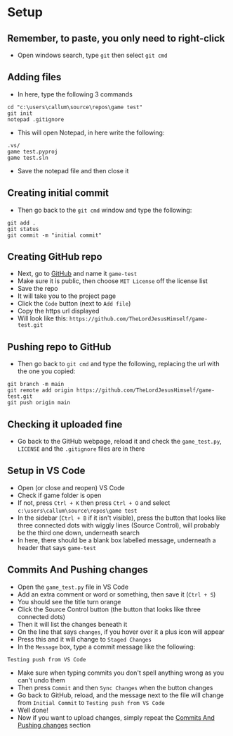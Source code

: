 
# Setup

## Remember, to paste, you only need to right-click

- Open windows search, type `git` then select `git cmd`

## Adding files

- In here, type the following 3 commands

```shell
cd "c:\users\callum\source\repos\game test"
git init
notepad .gitignore
```

- This will open Notepad, in here write the following:

```text
.vs/
game test.pyproj
game test.sln
```

- Save the notepad file and then close it

## Creating initial commit

- Then go back to the `git cmd` window and type the following:

```shell
git add .
git status
git commit -m "initial commit"
```

## Creating GitHub repo

- Next, go to [GitHub](https://github.com/new) and name it `game-test`
- Make sure it is public, then choose `MIT License` off the license list
- Save the repo
- It will take you to the project page
- Click the `Code` button (next to `Add file`)
- Copy the https url displayed
- Will look like this: `https://github.com/TheLordJesusHimself/game-test.git`

## Pushing repo to GitHub

- Then go back to `git cmd` and type the following, replacing the url with the one you copied:

```shell
git branch -m main
git remote add origin https://github.com/TheLordJesusHimself/game-test.git
git push origin main
```

## Checking it uploaded fine

- Go back to the GitHub webpage, reload it and check the `game_test.py`, `LICENSE` and the `.gitignore` files are in there

## Setup in VS Code

- Open (or close and reopen) VS Code
- Check if game folder is open
- If not, press `Ctrl + K` then press `Ctrl + O` and select `c:\users\callum\source\repos\game test`
- In the sidebar (`Ctrl + B` if it isn't visible), press the button that looks like three connected dots with wiggly lines (Source Control), will probably be the third one down, underneath search
- In here, there should be a blank box labelled message, underneath a header that says `game-test`

## Commits And Pushing changes

- Open the `game_test.py` file in VS Code
- Add an extra comment or word or something, then save it (`Ctrl + S`)
- You should see the title turn orange
- Click the Source Control button (the button that looks like three connected dots)
- Then it will list the changes beneath it
- On the line that says `changes`, if you hover over it a plus icon will appear
- Press this and it will change to `Staged Changes`
- In the `Message` box, type a commit message like the following:

```Shell
Testing push from VS Code
```

- Make sure when typing commits you don't spell anything wrong as you can't undo them
- Then press `Commit` and then `Sync Changes` when the button changes
- Go back to GitHub, reload, and the message next to the file will change from `Initial Commit` to `Testing push from VS Code`
- Well done!
- Now if you want to upload changes, simply repeat the [Commits And Pushing changes](#commits-and-pushing-changes) section
